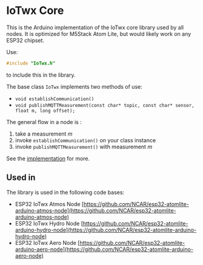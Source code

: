 # IoTwx Core

This is the Arduino implementation of the IoTwx core library used by all nodes. It is optimized for M5Stack Atom Lite, but would likely work on any ESP32 chipset.

Use:

```C
#include "IoTwx.h"
```

to include this in the library.

The base class `IoTwx` implements two methods of use:

- `void establishCommunication()`
- `void publishMQTTMeasurement(const char* topic, const char* sensor, float m, long offset);`

The general flow in a node is :

1. take a measurement _m_
2. invoke `establishCommunication()` on your class instance
3. invoke `publishMQTTMeasurement()` with measurement _m_

See the [implementation](IoTwx.h) for more.

## Used in

The library is used in the following code bases:

- ESP32 IoTwx Atmos Node [https://github.com/NCAR/esp32-atomlite-arduino-atmos-node](https://github.com/NCAR/esp32-atomlite-arduino-atmos-node)
- ESP32 IoTwx Hydro Node [https://github.com/NCAR/esp32-atomlite-arduino-hydro-node](https://github.com/NCAR/esp32-atomlite-arduino-hydro-node)
- ESP32 IoTwx Aero Node [https://github.com/NCAR/esp32-atomlite-arduino-aero-node](https://github.com/NCAR/esp32-atomlite-arduino-aero-node)
